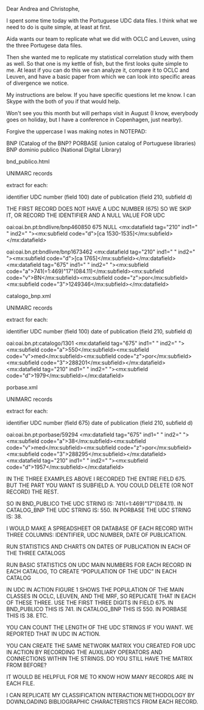 Dear Andrea and Christophe,


I spent some time today with the Portuguese UDC data files. I think what we need to do is quite simple, at least at first.


Aida wants our team to replicate what we did with OCLC and Leuven, using the three Portugese data files.


Then she wanted me to replicate my statistical correlation study with them as well. So that one is my kettle of fish, but the first looks quite simple to me. At least if you can do this we can analyze it, compare it to OCLC and Leuven, and have a basic paper from which we can look into specific areas of divergence we notice.


My instructions are below. If you have specific questions let me know. I can Skype with the both of you if that would help.


Won't see you this month but will perhaps visit in August (I know, everybody goes on holiday, but I have a conference in Copenhagen, just nearby).




Forgive the uppercase I was making notes in NOTEPAD:


BNP (Catalog of the BNP?
PORBASE (union catalog of Portuguese libraries)
BNP dominio publico (National Digital Library)



bnd_publico.html

UNIMARC records

extract for each:

identifier
UDC number (field 100)
date of publication (field 210, subfield d)

THE FIRST RECORD DOES NOT HAVE A UDC NUMBER (675) SO WE SKIP IT, OR RECORD THE IDENTIFIER AND A NULL VALUE FOR UDC

<identifier>oai:oai.bn.pt:bndlivre/bnp460850</identifier>
675 NULL
<mx:datafield tag="210" ind1=" " ind2=" "><mx:subfield code="d">[ca 1530-1535]</mx:subfield></mx:datafield>

<identifier>oai:oai.bn.pt:bndlivre/bnp1673462</identifier>
<mx:datafield tag="210" ind1=" " ind2=" "><mx:subfield code="d">[ca 1765]</mx:subfield></mx:datafield>
<mx:datafield tag="675" ind1=" " ind2=" "><mx:subfield code="a">741(=1:469)"17"(084.11)</mx:subfield><mx:subfield code="v">BN</mx:subfield><mx:subfield code="z">por</mx:subfield><mx:subfield code="3">1249346</mx:subfield></mx:datafield>


catalogo_bnp.xml

UNIMARC records

extract for each:

identifier
UDC number (field 100)
date of publication (field 210, subfield d)

<identifier>oai:oai.bn.pt:catalogo/1301</identifier>
<mx:datafield tag="675" ind1=" " ind2=" "><mx:subfield code="a">550</mx:subfield><mx:subfield code="v">med</mx:subfield><mx:subfield code="z">por</mx:subfield><mx:subfield code="3">288201</mx:subfield></mx:datafield>
<mx:datafield tag="210" ind1=" " ind2=" "><mx:subfield code="d">1979</mx:subfield></mx:datafield>


porbase.xml

UNIMARC records

extract for each:

identifier
UDC number (field 675)
date of publication (field 210, subfield d)

<identifier>oai:oai.bn.pt:porbase/59294</identifier>
<mx:datafield tag="675" ind1=" " ind2=" "><mx:subfield code="a">38</mx:subfield><mx:subfield code="v">med</mx:subfield><mx:subfield code="z">por</mx:subfield><mx:subfield code="3">288295</mx:subfield></mx:datafield>
<mx:datafield tag="210" ind1=" " ind2=" "><mx:subfield code="d">1957</mx:subfield></mx:datafield>


IN THE THREE EXAMPLES ABOVE I RECORDED THE ENTIRE FIELD 675. BUT THE PART YOU WANT IS SUBFIELD A. YOU COULD DELETE (OR NOT RECORD) THE REST.

SO IN BND_PUBLICO THE UDC STRING IS: 741(=1:469)"17"(084.11). IN CATALOG_BNP THE UDC STRING IS: 550. IN PORBASE THE UDC STRING IS: 38.

I WOULD MAKE A SPREADSHEET OR DATABASE OF EACH RECORD WITH THREE COLUMNS: IDENTIFIER, UDC NUMBER, DATE OF PUBLICATION.

RUN STATISTICS AND CHARTS ON DATES OF PUBLICATION IN EACH OF THE THREE CATALOGS

RUN BASIC STATISTICS ON UDC MAIN NUMBERS FOR EACH RECORD IN EACH CATALOG, TO CREATE “POPULATION OF THE UDC” IN EACH CATALOG

IN UDC IN ACTION FIGURE 1 SHOWS THE POPULATION OF THE MAIN CLASSES IN OCLC, LEUVEN, AND THE MRF, SO REPLICATE THAT IN EACH OF THESE THREE. USE THE FIRST THREE DIGITS IN FIELD 675. IN BND_PUBLICO THIS IS 741. IN CATALOG_BNP THIS IS 550. IN PORBASE THIS IS 38. ETC.

YOU CAN COUNT THE LENGTH OF THE UDC STRINGS IF YOU WANT. WE REPORTED THAT IN UDC IN ACTION.

YOU CAN CREATE THE SAME NETWORK MATRIX YOU CREATED FOR UDC IN ACTION BY RECORDING THE AUXILIARY OPERATORS AND CONNECTIONS WITHIN THE STRINGS. DO YOU STILL HAVE THE MATRIX FROM BEFORE?

IT WOULD BE HELPFUL FOR ME TO KNOW HOW MANY RECORDS ARE IN EACH FILE.

I CAN REPLICATE MY CLASSIFICATION INTERACTION METHODOLOGY BY DOWNLOADING BIBLIOGRAPHIC CHARACTERISTICS FROM EACH RECORD.


